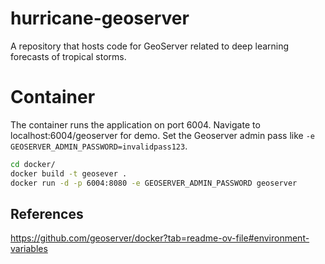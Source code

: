 # hurricane-geoserver
A repository that hosts code for GeoServer related to deep learning forecasts of tropical storms.

# Container
The container runs the application on port 6004. Navigate to localhost:6004/geoserver for demo. Set the Geoserver admin pass like `-e GEOSERVER_ADMIN_PASSWORD=invalidpass123`.

```bash
cd docker/
docker build -t geosever .
docker run -d -p 6004:8080 -e GEOSERVER_ADMIN_PASSWORD geoserver
```

## References
https://github.com/geoserver/docker?tab=readme-ov-file#environment-variables